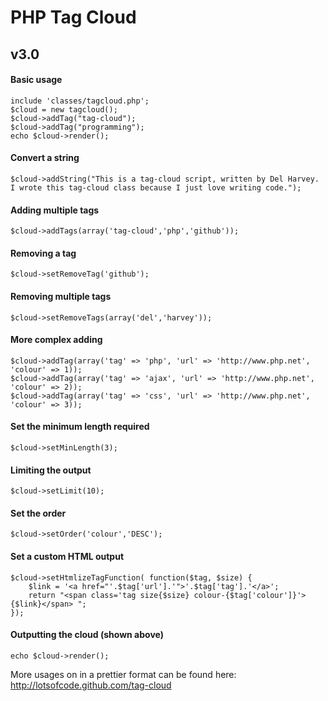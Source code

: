 # PHP Tag Cloud
## v3.0

#### Basic usage

	include 'classes/tagcloud.php';
	$cloud = new tagcloud();
	$cloud->addTag("tag-cloud");
	$cloud->addTag("programming");
	echo $cloud->render();

#### Convert a string 

	$cloud->addString("This is a tag-cloud script, written by Del Harvey. I wrote this tag-cloud class because I just love writing code.");

#### Adding multiple tags

	$cloud->addTags(array('tag-cloud','php','github'));

#### Removing a tag

	$cloud->setRemoveTag('github');

#### Removing multiple tags

	$cloud->setRemoveTags(array('del','harvey'));

#### More complex adding

	$cloud->addTag(array('tag' => 'php', 'url' => 'http://www.php.net', 'colour' => 1));
	$cloud->addTag(array('tag' => 'ajax', 'url' => 'http://www.php.net', 'colour' => 2));
	$cloud->addTag(array('tag' => 'css', 'url' => 'http://www.php.net', 'colour' => 3));

#### Set the minimum length required

	$cloud->setMinLength(3);

#### Limiting the output
	$cloud->setLimit(10);

#### Set the order
	$cloud->setOrder('colour','DESC');

#### Set a custom HTML output

	$cloud->setHtmlizeTagFunction( function($tag, $size) {
		$link = '<a href="'.$tag['url'].'">'.$tag['tag'].'</a>';
		return "<span class='tag size{$size} colour-{$tag['colour']}'>{$link}</span> ";
	});

#### Outputting the cloud (shown above)

	echo $cloud->render();

More usages on in a prettier format can be found here: http://lotsofcode.github.com/tag-cloud

